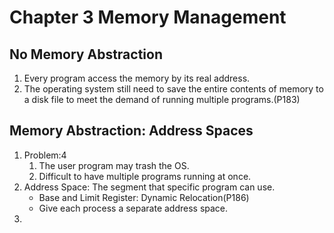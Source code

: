 # Chapter 3 Memory Management

## No Memory Abstraction
1. Every program access the memory by its real address.
2. The operating system still need to save the entire contents of memory to a disk file to meet the demand of running multiple programs.(P183)

## Memory Abstraction: Address Spaces
1. Problem:4
   1. The user program may trash the OS.
   2. Difficult to have multiple programs running at once.
2. Address Space: The segment that specific program can use.
   - Base and Limit Register: Dynamic Relocation(P186)
   - Give each process a separate address space.
3. 
